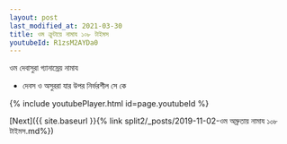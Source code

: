 ```yaml
---
layout: post
last_modified_at: 2021-03-30
title: ওম ক্রুটায়ে নামায ১০৮ টাইমস
youtubeId: R1zsM2AYDa0
---
```

 
 
 ওম দেবাসুরা গ্যানাস্রেয় নামায  
 
 -  দেবস ও অসুররা যার উপর নির্ভরশীল সে কে 
 
  
 
  
 
 
 
 
 
 


{% include youtubePlayer.html id=page.youtubeId %}
 
[Next]({{ site.baseurl }}{% link  split2/_posts/2019-11-02-ওম অম্রুতায় নামায ১০৮ টাইমস.md%})
 
